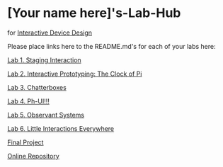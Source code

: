 # [Your name here]'s-Lab-Hub
for [Interactive Device Design](https://github.com/FAR-Lab/Developing-and-Designing-Interactive-Devices/)

Please place links here to the README.md's for each of your labs here:

[Lab 1. Staging Interaction](Lab%201/)

[Lab 2. Interactive Prototyping: The Clock of Pi](Lab%202/)

[Lab 3. Chatterboxes](Lab%203/)

[Lab 4. Ph-UI!!!](Lab%204/)

[Lab 5. Observant Systems](Lab%205/)

[Lab 6. Little Interactions Everywhere](Lab%206/)

[Final Project]([https://github.com/FAR-Lab/Developing-and-Designing-Interactive-Devices/blob/2023Fall/FinalProject.md](https://github.com/nightkvn/Interactive-Lab-Hub/tree/Fall2023/Final))

[Online Repository](https://github.com/FAR-Lab/Developing-and-Designing-Interactive-Devices/blob/2023Fall/FinalProject.md)


